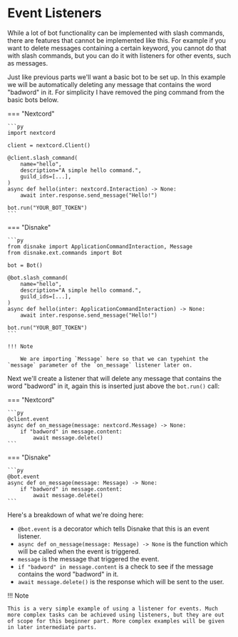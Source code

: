 # Event Listeners

While a lot of bot functionality can be implemented with slash commands, there are features that cannot be implemented like this. For example if you want to delete messages containing a certain keyword, you cannot do that with slash commands, but you can do it with listeners for other events, such as messages.

Just like previous parts we'll want a basic bot to be set up. In this example we will be automatically deleting any message that contains the word "badword" in it. For simplicity I have removed the ping command from the basic bots below.

=== "Nextcord"

    ```py
    import nextcord

    client = nextcord.Client()

    @client.slash_command(
        name="hello",
        description="A simple hello command.",
        guild_ids=[...],
    )
    async def hello(inter: nextcord.Interaction) -> None:
        await inter.response.send_message("Hello!")

    bot.run("YOUR_BOT_TOKEN")
    ```

=== "Disnake"

    ```py
    from disnake import ApplicationCommandInteraction, Message
    from disnake.ext.commands import Bot

    bot = Bot()

    @bot.slash_command(
        name="hello",
        description="A simple hello command.",
        guild_ids=[...],
    )
    async def hello(inter: ApplicationCommandInteraction) -> None:
        await inter.response.send_message("Hello!")

    bot.run("YOUR_BOT_TOKEN")
    ```

    !!! Note

        We are importing `Message` here so that we can typehint the `message` parameter of the `on_message` listener later on.

Next we'll create a listener that will delete any message that contains the word "badword" in it, again this is inserted just above the `bot.run()` call:

=== "Nextcord"

    ```py
    @client.event
    async def on_message(message: nextcord.Message) -> None:
        if "badword" in message.content:
            await message.delete()
    ```

=== "Disnake"

    ```py
    @bot.event
    async def on_message(message: Message) -> None:
        if "badword" in message.content:
            await message.delete()
    ```

Here's a breakdown of what we're doing here:

- `@bot.event` is a decorator which tells Disnake that this is an event listener.
- `async def on_message(message: Message) -> None` is the function which will be called when the event is triggered.
- `message` is the message that triggered the event.
- `if "badword" in message.content` is a check to see if the message contains the word "badword" in it.
- `await message.delete()` is the response which will be sent to the user.

!!! Note

    This is a very simple example of using a listener for events. Much more complex tasks can be achieved using listeners, but they are out of scope for this beginner part. More complex examples will be given in later intermediate parts.
